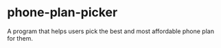 # phone-plan-picker
A program that helps users pick the best and most affordable phone plan for them.
